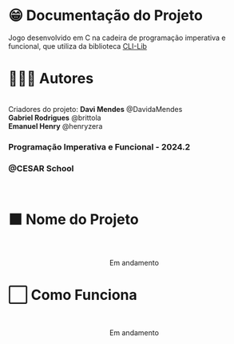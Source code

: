 # 😁 Documentação do Projeto
Jogo desenvolvido em C na cadeira de programação imperativa e funcional, que utiliza da biblioteca [CLI-Lib](https://github.com/tgfb/cli-lib)

# 🙋🏻‍♂️ Autores
<br>
Criadores do projeto: 
<strong>Davi Mendes</strong> @DavidaMendes <br>
<strong>Gabriel Rodrigues</strong> @brittola <br>
<strong>Emanuel Henry</strong> @henryzera
<br>

<h3>Programação Imperativa e Funcional - 2024.2</h3>
<h3>@CESAR School</h3>
<br>

# ⬛ Nome do Projeto
<br>
<p align="center">Em andamento</p>

# ⬜ Como Funciona
<br>
<p align="center">Em andamento</p>
